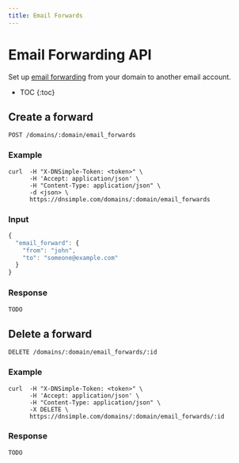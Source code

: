 ```yaml
---
title: Email Forwards
---
```


# Email Forwarding API

Set up [email forwarding](http://support.dnsimple.com/questions/22536-How-do-I-set-up-email-forwarding-with-DNSimple) from your domain to another email account.

* TOC
{:toc}


## Create a forward

    POST /domains/:domain/email_forwards

### Example

    curl  -H "X-DNSimple-Token: <token>" \
          -H 'Accept: application/json' \
          -H "Content-Type: application/json" \
          -d <json> \
          https://dnsimple.com/domains/:domain/email_forwards

### Input

~~~ js
{
  "email_forward": {
    "from": "john",
    "to": "someone@example.com"
  }
}
~~~

### Response

~~~ js
TODO
~~~


## Delete a forward

    DELETE /domains/:domain/email_forwards/:id

### Example

    curl  -H "X-DNSimple-Token: <token>" \
          -H 'Accept: application/json' \
          -H "Content-Type: application/json" \
          -X DELETE \
          https://dnsimple.com/domains/:domain/email_forwards/:id

### Response

~~~ js
TODO
~~~
